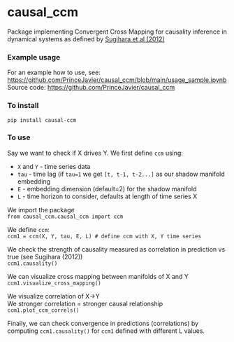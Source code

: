 # causal_ccm
Package implementing Convergent Cross Mapping for causality inference in dynamical systems as defined by [Sugihara et al (2012)](https://science.sciencemag.org/content/338/6106/496)

### Example usage
For an example how to use, see: https://github.com/PrinceJavier/causal_ccm/blob/main/usage_sample.ipynb 
<br>Source code: https://github.com/PrinceJavier/causal_ccm

### To install
`pip install causal-ccm`

### To use
Say we want to check if X drives Y. We first define `ccm` using:
* `X` and `Y` - time series data
* `tau` - time lag (if `tau=1` we get `[t, t-1, t-2...]` as our shadow manifold embedding
* `E` - embedding dimension (default=2) for the shadow manifold
* `L` - time horizon to consider, defaults at length of time series X

We import the package
<br>`from causal_ccm.causal_ccm import ccm`

We define `ccm`:
<br>`ccm1 = ccm(X, Y, tau, E, L) # define ccm with X, Y time series `

We check the strength of causality measured as correlation in prediction vs true (see Sugihara (2012))
<br>`ccm1.causality()`

We can visualize cross mapping between manifolds of X and Y
<br>`ccm1.visualize_cross_mapping()`

We visualize correlation of X->Y
<br>We stronger correlation = stronger causal relationship
<br>`ccm1.plot_ccm_correls()`

Finally, we can check convergence in predictions (correlations) by computing `ccm1.causality()` for `ccm1` defined with different L values.



